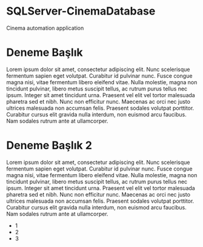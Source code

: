 # SQLServer-CinemaDatabase

Cinema automation application

# Deneme Başlık

Lorem ipsum dolor sit amet, consectetur adipiscing elit. Nunc scelerisque fermentum sapien eget volutpat. Curabitur id pulvinar nunc. Fusce congue magna nisi, vitae fermentum libero eleifend vitae. Nulla molestie, magna non tincidunt pulvinar, libero metus suscipit tellus, ac rutrum purus tellus nec ipsum. Integer sit amet tincidunt urna. Praesent vel elit vel tortor malesuada pharetra sed et nibh. Nunc non efficitur nunc. Maecenas ac orci nec justo ultrices malesuada non accumsan felis. Praesent sodales volutpat porttitor. Curabitur cursus elit gravida nulla interdum, non euismod arcu faucibus. Nam sodales rutrum ante at ullamcorper.

# Deneme Başlık 2

Lorem ipsum dolor sit amet, consectetur adipiscing elit. Nunc scelerisque fermentum sapien eget volutpat. Curabitur id pulvinar nunc. Fusce congue magna nisi, vitae fermentum libero eleifend vitae. Nulla molestie, magna non tincidunt pulvinar, libero metus suscipit tellus, ac rutrum purus tellus nec ipsum. Integer sit amet tincidunt urna. Praesent vel elit vel tortor malesuada pharetra sed et nibh. Nunc non efficitur nunc. Maecenas ac orci nec justo ultrices malesuada non accumsan felis. Praesent sodales volutpat porttitor. Curabitur cursus elit gravida nulla interdum, non euismod arcu faucibus. Nam sodales rutrum ante at ullamcorper.

<ul>
  <li>1</li>
  <li>2</li>
  <li>3</li>
</ul>


